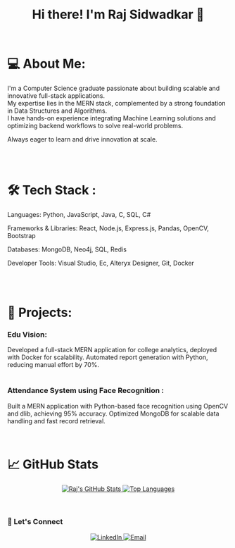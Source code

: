 <div align="center">
<br>
<br>
<h1>Hi there! I'm Raj Sidwadkar 👋</h1>
</div>

<br>

<h1>💻 About Me:</h1>
I'm a Computer Science graduate passionate about building scalable and innovative full-stack applications.
<br>
My expertise lies in the MERN stack, complemented by a strong foundation in Data Structures and Algorithms.
<br>
I have hands-on experience integrating Machine Learning solutions and optimizing backend workflows to solve real-world problems.
<br>

Always eager to learn and drive innovation at scale.

<br>

<br>

<h1>🛠️ Tech Stack :</h1>

Languages:
Python, JavaScript, Java, C, SQL, C#

Frameworks & Libraries:
React, Node.js, Express.js, Pandas, OpenCV, Bootstrap

Databases:
MongoDB, Neo4j, SQL, Redis

Developer Tools:
Visual Studio, Ec, Alteryx Designer, Git, Docker

<br>

<br>

<h1>🚀 Projects:</h1>
<h3>Edu Vision:</h3>

Developed a full-stack MERN application for college analytics, deployed with Docker for scalability.
Automated report generation with Python, reducing manual effort by 70%.
<br>
<br>
<h3>Attendance System using Face Recognition :</h3>

Built a MERN application with Python-based face recognition using OpenCV and dlib, achieving 95% accuracy.
Optimized MongoDB for scalable data handling and fast record retrieval.
<br>

<br>

<h1>📈 GitHub Stats</h1>
<div align="center">
<a href="https://github.com/RajSidwadkar">
<img src="https://github-readme-stats.vercel.app/api?username=RajSidwadkar&show_icons=true&theme=dark" alt="Raj's GitHub Stats">
<img src="https://github-readme-stats.vercel.app/api/top-langs/?username=RajSidwadkar&layout=compact&theme=dark" alt="Top Languages">
</a>
</div>

<br>

<br>

<h3>🤝 Let's Connect</h3>
<p align="center">
<a href="https://www.linkedin.com/in/raj-sidwadkar">
<img src="https://img.shields.io/badge/LinkedIn-0A66C2?style=for-the-badge&logo=linkedin&logoColor=white" alt="LinkedIn">
</a>
<a href="mailto:rajsidwadkar777@gmail.com">
<img src="https://img.shields.io/badge/Email-D14836?style=for-the-badge&logo=gmail&logoColor=white" alt="Email">
</a>
</p>
